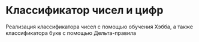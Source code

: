 # Классификатор чисел и цифр
Реализация классификатора чисел с помощью обучения Хэбба, а также классификатора букв с помощью Дельта-правила
